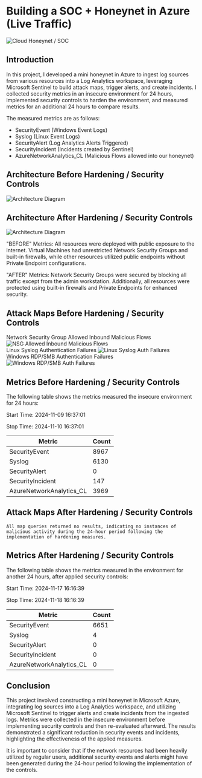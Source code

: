 # Building a SOC + Honeynet in Azure (Live Traffic)
![Cloud Honeynet / SOC](https://i.imgur.com/ESmZARj.png)

## Introduction

In this project, I developed a mini honeynet in Azure to ingest log sources from various resources into a Log Analytics workspace, leveraging Microsoft Sentinel to build attack maps, trigger alerts, and create incidents. I collected security metrics in an insecure environment for 24 hours, implemented security controls to harden the environment, and measured metrics for an additional 24 hours to compare results.

The measured metrics are as follows:
- SecurityEvent (Windows Event Logs)
- Syslog (Linux Event Logs)
- SecurityAlert (Log Analytics Alerts Triggered)
- SecurityIncident (Incidents created by Sentinel)
- AzureNetworkAnalytics_CL (Malicious Flows allowed into our honeynet)

## Architecture Before Hardening / Security Controls
![Architecture Diagram](https://i.imgur.com/8IRETy5.png)

## Architecture After Hardening / Security Controls
![Architecture Diagram](https://i.imgur.com/3ffj8H9.png)

"BEFORE" Metrics: All resources were deployed with public exposure to the internet. Virtual Machines had unrestricted Network Security Groups and built-in firewalls, while other resources utilized public endpoints without Private Endpoint configurations.

"AFTER" Metrics: Network Security Groups were secured by blocking all traffic except from the admin workstation. Additionally, all resources were protected using built-in firewalls and Private Endpoints for enhanced security.

## Attack Maps Before Hardening / Security Controls
Network Security Group Allowed Inbound Malicious Flows
![NSG Allowed Inbound Malicious Flows](https://i.imgur.com/TYWQR39.png)<br>
Linux Syslog Authentication Failures
![Linux Syslog Auth Failures](https://i.imgur.com/Bq3FCjo.png)<br>
Windows RDP/SMB Authentication Failures
![Windows RDP/SMB Auth Failures](https://i.imgur.com/Nk27hoS.png)<br>

## Metrics Before Hardening / Security Controls

The following table shows the metrics measured the insecure environment for 24 hours:

Start Time: 2024-11-09 16:37:01

Stop Time: 2024-11-10 16:37:01

| Metric                   | Count
| ------------------------ | -----
| SecurityEvent            | 8967
| Syslog                   | 6130
| SecurityAlert            | 0
| SecurityIncident         | 147
| AzureNetworkAnalytics_CL | 3969

## Attack Maps After Hardening / Security Controls

```All map queries returned no results, indicating no instances of malicious activity during the 24-hour period following the implementation of hardening measures.```

## Metrics After Hardening / Security Controls

The following table shows the metrics measured in the environment for another 24 hours, after applied security controls:

Start Time: 2024-11-17 16:16:39

Stop Time: 2024-11-18 16:16:39

| Metric                   | Count
| ------------------------ | -----
| SecurityEvent            | 6651
| Syslog                   | 4
| SecurityAlert            | 0
| SecurityIncident         | 0
| AzureNetworkAnalytics_CL | 0

## Conclusion

This project involved constructing a mini honeynet in Microsoft Azure, integrating log sources into a Log Analytics workspace, and utilizing Microsoft Sentinel to trigger alerts and create incidents from the ingested logs. Metrics were collected in the insecure environment before implementing security controls and then re-evaluated afterward. The results demonstrated a significant reduction in security events and incidents, highlighting the effectiveness of the applied measures.

It is important to consider that if the network resources had been heavily utilized by regular users, additional security events and alerts might have been generated during the 24-hour period following the implementation of the controls.
